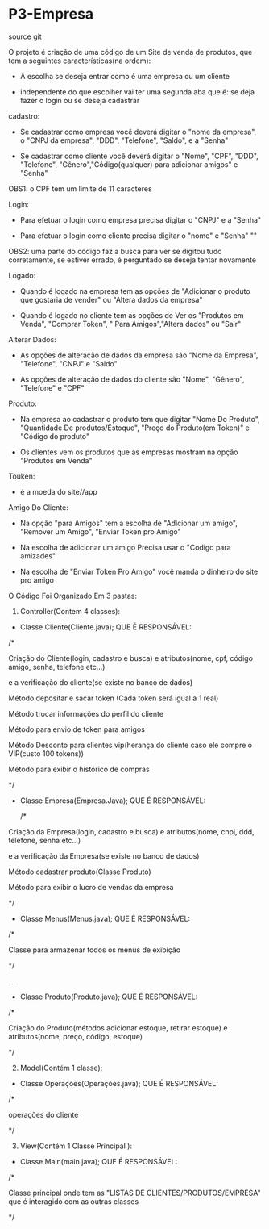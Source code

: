 # P3-Empresa
source git

 

O projeto é criação de uma código de um Site de venda de produtos, que tem a seguintes características(na ordem):

 

- A escolha se deseja entrar como é uma empresa ou um cliente

- independente do que escolher vai ter uma segunda aba que é: se deja fazer o login ou se deseja cadastrar

 

cadastro:

- Se cadastrar como empresa você deverá digitar o "nome da empresa", o "CNPJ da empresa", "DDD", "Telefone", "Saldo", e a "Senha"

- Se cadastrar como cliente você deverá digitar o "Nome", "CPF", "DDD", "Telefone", "Gênero","Código(qualquer) para adicionar amigos" e "Senha"

OBS1: o CPF tem um limite de 11 caracteres

 

Login:

- Para efetuar o login como empresa precisa digitar o "CNPJ" e a "Senha"

- Para efetuar o login como cliente precisa digitar o "nome" e "Senha" ""

OBS2: uma parte do código faz a busca para ver se digitou tudo corretamente, se estiver errado, é perguntado se deseja tentar novamente

 

Logado:

- Quando é logado na empresa tem as opções de "Adicionar o produto que gostaria de vender" ou "Altera dados da empresa"

- Quando é logado no cliente tem  as opções de Ver os "Produtos em Venda", "Comprar Token", " Para Amigos","Altera dados" ou "Sair"

 

Alterar Dados:

- As opções de alteração de dados da empresa são "Nome da Empresa", "Telefone", "CNPJ" e "Saldo"

- As opções de alteração de dados do cliente são "Nome", "Gênero", "Telefone" e "CPF"

 

Produto:

- Na empresa ao cadastrar o produto tem que digitar "Nome Do Produto", "Quantidade De produtos/Estoque", "Preço do Produto(em Token)" e "Código do produto"

- Os clientes vem os produtos que as empresas mostram na opção "Produtos em Venda"

 

Touken:

- é a moeda do site//app

 

Amigo Do Cliente:

- Na opção "para Amigos" tem a escolha de "Adicionar um amigo", "Remover um Amigo", "Enviar Token pro Amigo"

- Na escolha de adicionar um amigo Precisa usar o "Codigo para amizades"

- Na escolha de "Enviar Token Pro Amigo" você manda o dinheiro do site pro amigo

 

 

 

O Código Foi Organizado Em 3 pastas:

 

1) Controller(Contem 4 classes):

 

- Classe Cliente(Cliente.java); QUE É RESPONSÁVEL:

 

/*

Criação do Cliente(login, cadastro e busca) e atributos(nome, cpf, código amigo, senha, telefone etc...)

e a verificação do cliente(se existe no banco de dados)

Método depositar e sacar token (Cada token será igual a 1 real)

Método trocar informações do perfil do cliente

Método para envio de token para amigos

Método Desconto para clientes vip(herança do cliente caso ele compre o VIP(custo 100 tokens))

Método para exibir o histórico de compras

*/

 

- Classe Empresa(Empresa.Java); QUE É RESPONSÁVEL:

 

  /*

Criação da Empresa(login, cadastro e busca) e  atributos(nome, cnpj, ddd, telefone, senha etc...)

e a verificação da Empresa(se existe no banco de dados)

Método cadastrar produto(Classe Produto)

Método para exibir o lucro de vendas da empresa

 

*/

 

 

- Classe Menus(Menus.java); QUE É RESPONSÁVEL:

 

 

 /*

 Classe para armazenar todos os menus de exibição

*/

__

 

- Classe Produto(Produto.java); QUE É RESPONSÁVEL:

 

/*

Criação do Produto(métodos adicionar estoque, retirar estoque) e atributos(nome, preço, código, estoque)

*/

 

 

 

 

2) Model(Contém 1 classe);

 

 

- Classe Operações(Operações.java); QUE É RESPONSÁVEL:

 

 

/*

operações do cliente

*/

 

 

 

3) View(Contém 1 Classe Principal ):

 

 

- Classe Main(main.java); QUE É RESPONSÁVEL:

 

 

/*

 

Classe principal onde tem as "LISTAS DE CLIENTES/PRODUTOS/EMPRESA" que é interagido com as outras classes

 

*/